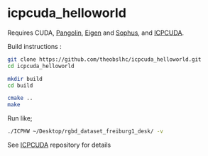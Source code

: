 # icpcuda_helloworld

Requires CUDA, [Pangolin](https://github.com/theobslhc/Pangolin), [Eigen](https://github.com/stevenlovegrove/eigen) and [Sophus](https://github.com/stevenlovegrove/Sophus), and [ICPCUDA](https://github.com/theobslhc/ICPCUDA).

Build instructions :

```bash
git clone https://github.com/theobslhc/icpcuda_helloworld.git
cd icpcuda_helloworld

mkdir build
cd build

cmake ..
make
```

Run like;

```bash
./ICPHW ~/Desktop/rgbd_dataset_freiburg1_desk/ -v
```
See [ICPCUDA](https://github.com/theobslhc/ICPCUDA) repository for details
